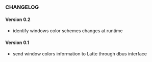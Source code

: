 ### CHANGELOG

#### Version 0.2

* identify windows color schemes changes at runtime

#### Version 0.1

* send window colors information to Latte through dbus interface
